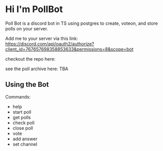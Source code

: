 # Hi I'm PollBot

Poll Bot is a discord bot in TS using postgres to create, voteon, and store polls on your server.

Add me to your server via this link: https://discord.com/api/oauth2/authorize?client_id=767657698358853633&permissions=8&scope=bot

checkout the repo here: 

see the poll archive here: TBA

## Using the Bot
Commands:
* help 
* start poll 
* get polls
* check poll
* close poll
* vote
* add answer
* set channel

